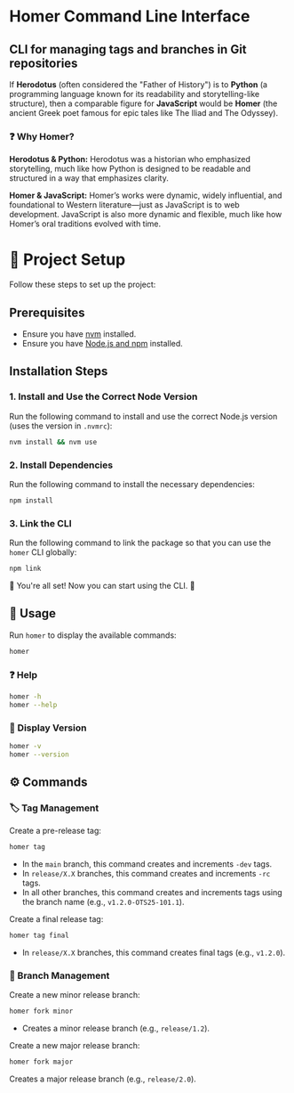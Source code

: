 # Homer Command Line Interface

## CLI for managing tags and branches in Git repositories

If **Herodotus** (often considered the "Father of History") is to **Python** (a programming language known for its readability and storytelling-like structure), then a comparable figure for **JavaScript** would be **Homer** (the ancient Greek poet famous for epic tales like The Iliad and The Odyssey).

### ❓ Why Homer?

**Herodotus & Python:** Herodotus was a historian who emphasized storytelling, much like how Python is designed to be readable and structured in a way that emphasizes clarity.

**Homer & JavaScript:**
Homer’s works were dynamic, widely influential, and foundational to Western literature—just as JavaScript is to web development. JavaScript is also more dynamic and flexible, much like how Homer’s oral traditions evolved with time.

# 🚀 Project Setup

Follow these steps to set up the project:

## Prerequisites

- Ensure you have [nvm](https://github.com/nvm-sh/nvm) installed.
- Ensure you have [Node.js and npm](https://nodejs.org/en) installed.

## Installation Steps

### 1. Install and Use the Correct Node Version

Run the following command to install and use the correct Node.js version (uses the version in `.nvmrc`):

```sh
nvm install && nvm use
```

### 2. Install Dependencies

Run the following command to install the necessary dependencies:

```sh
npm install
```

### 3. Link the CLI

Run the following command to link the package so that you can use the `homer` CLI globally:

```sh
npm link
```

🎉 You're all set!
Now you can start using the CLI. 🚀

## 📌 Usage

Run `homer` to display the available commands:

```sh
homer
```

### ❓ Help

```sh
homer -h
homer --help
```

### 🔹 Display Version

```sh
homer -v
homer --version
```

## ⚙️ Commands

### 🏷️ Tag Management

Create a pre-release tag:

```sh
homer tag
```

- In the `main` branch, this command creates and increments `-dev` tags.
- In `release/X.X` branches, this command creates and increments `-rc` tags.
- In all other branches, this command creates and increments tags using the branch name (e.g., `v1.2.0-OTS25-101.1`).

Create a final release tag:

```sh
homer tag final
```

- In `release/X.X` branches, this command creates final tags (e.g., `v1.2.0`).

### 🔀 Branch Management

Create a new minor release branch:

```sh
homer fork minor
```

- Creates a minor release branch (e.g., `release/1.2`).

Create a new major release branch:

```sh
homer fork major
```

Creates a major release branch (e.g., `release/2.0`).
